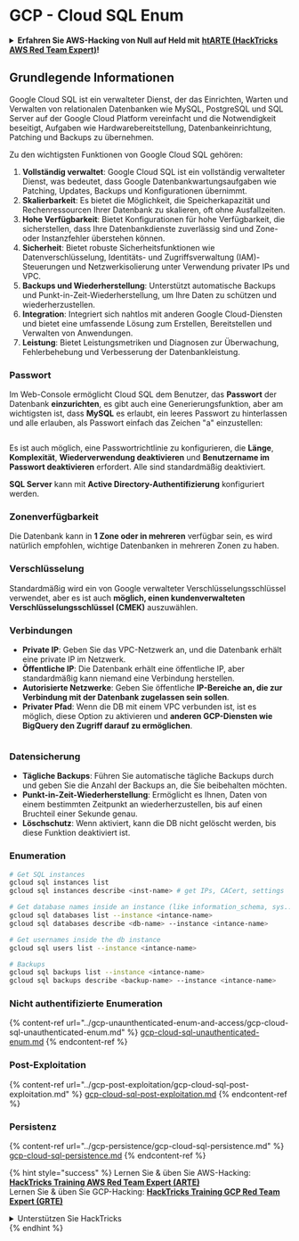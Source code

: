 # GCP - Cloud SQL Enum

<details>

<summary><strong>Erfahren Sie AWS-Hacking von Null auf Held mit</strong> <a href="https://training.hacktricks.xyz/courses/arte"><strong>htARTE (HackTricks AWS Red Team Expert)</strong></a><strong>!</strong></summary>

Andere Möglichkeiten, HackTricks zu unterstützen:

* Wenn Sie Ihr **Unternehmen in HackTricks beworben sehen möchten** oder **HackTricks als PDF herunterladen möchten**, überprüfen Sie die [**ABONNEMENTPLÄNE**](https://github.com/sponsors/carlospolop)!
* Holen Sie sich das [**offizielle PEASS & HackTricks-Merchandise**](https://peass.creator-spring.com)
* Entdecken Sie [**The PEASS Family**](https://opensea.io/collection/the-peass-family), unsere Sammlung exklusiver [**NFTs**](https://opensea.io/collection/the-peass-family)
* **Treten Sie der** 💬 [**Discord-Gruppe**](https://discord.gg/hRep4RUj7f) oder der [**Telegramm-Gruppe**](https://t.me/peass) bei oder **folgen** Sie mir auf **Twitter** 🐦 [**@carlospolopm**](https://twitter.com/carlospolopm)**.**
* **Teilen Sie Ihre Hacking-Tricks, indem Sie PRs an** [**HackTricks**](https://github.com/carlospolop/hacktricks) **und** [**HackTricks Cloud**](https://github.com/carlospolop/hacktricks-cloud) **einreichen.**
*
*
* GitHub-Repositories.

</details>

## Grundlegende Informationen

Google Cloud SQL ist ein verwalteter Dienst, der das Einrichten, Warten und Verwalten von relationalen Datenbanken wie MySQL, PostgreSQL und SQL Server auf der Google Cloud Platform vereinfacht und die Notwendigkeit beseitigt, Aufgaben wie Hardwarebereitstellung, Datenbankeinrichtung, Patching und Backups zu übernehmen.

Zu den wichtigsten Funktionen von Google Cloud SQL gehören:

1. **Vollständig verwaltet**: Google Cloud SQL ist ein vollständig verwalteter Dienst, was bedeutet, dass Google Datenbankwartungsaufgaben wie Patching, Updates, Backups und Konfigurationen übernimmt.
2. **Skalierbarkeit**: Es bietet die Möglichkeit, die Speicherkapazität und Rechenressourcen Ihrer Datenbank zu skalieren, oft ohne Ausfallzeiten.
3. **Hohe Verfügbarkeit**: Bietet Konfigurationen für hohe Verfügbarkeit, die sicherstellen, dass Ihre Datenbankdienste zuverlässig sind und Zone- oder Instanzfehler überstehen können.
4. **Sicherheit**: Bietet robuste Sicherheitsfunktionen wie Datenverschlüsselung, Identitäts- und Zugriffsverwaltung (IAM)-Steuerungen und Netzwerkisolierung unter Verwendung privater IPs und VPC.
5. **Backups und Wiederherstellung**: Unterstützt automatische Backups und Punkt-in-Zeit-Wiederherstellung, um Ihre Daten zu schützen und wiederherzustellen.
6. **Integration**: Integriert sich nahtlos mit anderen Google Cloud-Diensten und bietet eine umfassende Lösung zum Erstellen, Bereitstellen und Verwalten von Anwendungen.
7. **Leistung**: Bietet Leistungsmetriken und Diagnosen zur Überwachung, Fehlerbehebung und Verbesserung der Datenbankleistung.

### Passwort

Im Web-Console ermöglicht Cloud SQL dem Benutzer, das **Passwort** der Datenbank **einzurichten**, es gibt auch eine Generierungsfunktion, aber am wichtigsten ist, dass **MySQL** es erlaubt, ein leeres Passwort zu hinterlassen und alle erlauben, als Passwort einfach das Zeichen "a" einzustellen:

<figure><img src="../../../.gitbook/assets/image (14).png" alt=""><figcaption></figcaption></figure>

Es ist auch möglich, eine Passwortrichtlinie zu konfigurieren, die **Länge**, **Komplexität**, **Wiederverwendung deaktivieren** und **Benutzername im Passwort deaktivieren** erfordert. Alle sind standardmäßig deaktiviert.

**SQL Server** kann mit **Active Directory-Authentifizierung** konfiguriert werden.

### Zonenverfügbarkeit

Die Datenbank kann in **1 Zone oder in mehreren** verfügbar sein, es wird natürlich empfohlen, wichtige Datenbanken in mehreren Zonen zu haben.

### Verschlüsselung

Standardmäßig wird ein von Google verwalteter Verschlüsselungsschlüssel verwendet, aber es ist auch **möglich, einen kundenverwalteten Verschlüsselungsschlüssel (CMEK)** auszuwählen.

### Verbindungen

* **Private IP**: Geben Sie das VPC-Netzwerk an, und die Datenbank erhält eine private IP im Netzwerk.
* **Öffentliche IP**: Die Datenbank erhält eine öffentliche IP, aber standardmäßig kann niemand eine Verbindung herstellen.
* **Autorisierte Netzwerke**: Geben Sie öffentliche **IP-Bereiche an, die zur Verbindung mit der Datenbank zugelassen sein sollen**.
* **Privater Pfad**: Wenn die DB mit einem VPC verbunden ist, ist es möglich, diese Option zu aktivieren und **anderen GCP-Diensten wie BigQuery den Zugriff darauf zu ermöglichen**.

<figure><img src="../../../.gitbook/assets/image (15).png" alt=""><figcaption></figcaption></figure>

### Datensicherung

* **Tägliche Backups**: Führen Sie automatische tägliche Backups durch und geben Sie die Anzahl der Backups an, die Sie beibehalten möchten.
* **Punkt-in-Zeit-Wiederherstellung**: Ermöglicht es Ihnen, Daten von einem bestimmten Zeitpunkt an wiederherzustellen, bis auf einen Bruchteil einer Sekunde genau.
* **Löschschutz**: Wenn aktiviert, kann die DB nicht gelöscht werden, bis diese Funktion deaktiviert ist.

### Enumeration
```bash
# Get SQL instances
gcloud sql instances list
gcloud sql instances describe <inst-name> # get IPs, CACert, settings

# Get database names inside an instance (like information_schema, sys...)
gcloud sql databases list --instance <intance-name>
gcloud sql databases describe <db-name> --instance <intance-name>

# Get usernames inside the db instance
gcloud sql users list --instance <intance-name>

# Backups
gcloud sql backups list --instance <intance-name>
gcloud sql backups describe <backup-name> --instance <intance-name>
```
### Nicht authentifizierte Enumeration

{% content-ref url="../gcp-unaunthenticated-enum-and-access/gcp-cloud-sql-unauthenticated-enum.md" %}
[gcp-cloud-sql-unauthenticated-enum.md](../gcp-unaunthenticated-enum-and-access/gcp-cloud-sql-unauthenticated-enum.md)
{% endcontent-ref %}

### Post-Exploitation

{% content-ref url="../gcp-post-exploitation/gcp-cloud-sql-post-exploitation.md" %}
[gcp-cloud-sql-post-exploitation.md](../gcp-post-exploitation/gcp-cloud-sql-post-exploitation.md)
{% endcontent-ref %}

### Persistenz

{% content-ref url="../gcp-persistence/gcp-cloud-sql-persistence.md" %}
[gcp-cloud-sql-persistence.md](../gcp-persistence/gcp-cloud-sql-persistence.md)
{% endcontent-ref %}

{% hint style="success" %}
Lernen Sie & üben Sie AWS-Hacking:<img src="/.gitbook/assets/image.png" alt="" data-size="line">[**HackTricks Training AWS Red Team Expert (ARTE)**](https://training.hacktricks.xyz/courses/arte)<img src="/.gitbook/assets/image.png" alt="" data-size="line">\
Lernen Sie & üben Sie GCP-Hacking: <img src="/.gitbook/assets/image (2).png" alt="" data-size="line">[**HackTricks Training GCP Red Team Expert (GRTE)**<img src="/.gitbook/assets/image (2).png" alt="" data-size="line">](https://training.hacktricks.xyz/courses/grte)

<details>

<summary>Unterstützen Sie HackTricks</summary>

* Überprüfen Sie die [**Abonnementpläne**](https://github.com/sponsors/carlospolop)!
* **Treten Sie der** 💬 [**Discord-Gruppe**](https://discord.gg/hRep4RUj7f) oder der [**Telegram-Gruppe**](https://t.me/peass) bei oder **folgen** Sie uns auf **Twitter** 🐦 [**@hacktricks\_live**](https://twitter.com/hacktricks\_live)**.**
* **Teilen Sie Hacking-Tricks, indem Sie PRs an die** [**HackTricks**](https://github.com/carlospolop/hacktricks) und [**HackTricks Cloud**](https://github.com/carlospolop/hacktricks-cloud) github Repositories einreichen.

</details>
{% endhint %}
